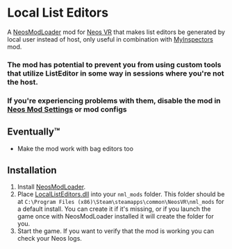 # Local List Editors

A [NeosModLoader](https://github.com/zkxs/NeosModLoader) mod for [Neos VR](https://neos.com/) that makes list editors be generated by local user instead of host, only useful in combination with [MyInspectors](https://github.com/art0007i/MyInspectors) mod.

### The mod has potential to prevent you from using custom tools that utilize ListEditor in some way in sessions where you're not the host. 
### If you're experiencing problems with them, disable the mod in [Neos Mod Settings](https://github.com/badhaloninja/NeosModSettings) or mod configs

## Eventually™
- Make the mod work with bag editors too

## Installation
1. Install [NeosModLoader](https://github.com/zkxs/NeosModLoader).
2. Place [LocalListEditors.dll](https://github.com/TheJebForge/LocalListEditors/releases/latest/download/LocalListEditors.dll) into your `nml_mods` folder. This folder should be at `C:\Program Files (x86)\Steam\steamapps\common\NeosVR\nml_mods` for a default install. You can create it if it's missing, or if you launch the game once with NeosModLoader installed it will create the folder for you.
3. Start the game. If you want to verify that the mod is working you can check your Neos logs.